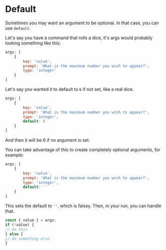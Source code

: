 # Default

Sometimes you may want an argument to be optional. In that case, you can use `default`.

Let's say you have a command that rolls a dice, it's args would probably looking something like this:

```js
args: [
    {
        key: 'value',
        prompt: 'What is the maximum number you wish to appear?',
        type: 'integer'
    }
]
```

Let's say you wanted it to default to `6` if not set, like a real dice.

```js
args: [
    {
        key: 'value',
        prompt: 'What is the maximum number you wish to appear?',
        type: 'integer',
        default: 6
    }
]
```

And then it will be 6 if no argument is set.

You can take advantage of this to create completely optional arguments, for example:

```js
args: [
    {
        key: 'value',
        prompt: 'What is the maximum number you wish to appear?',
        type: 'integer',
        default: ''
    }
]
```

This sets the default to `''`, which is falsey. Then, in your run, you can handle that.

```js
const { value } = args;
if (!value) {
// do this
} else {
// do something else
}
```



